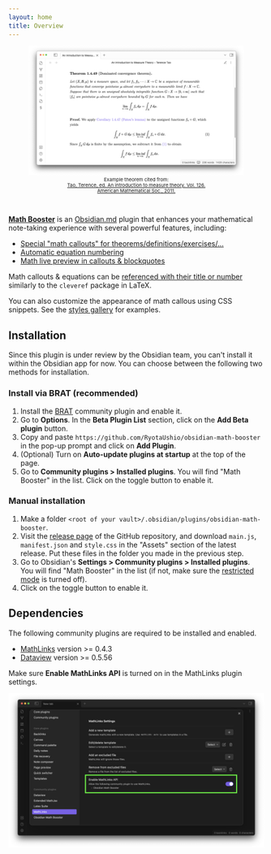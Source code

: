 ```yaml
---
layout: home
title: Overview
---
```


<figure style="padding-bottom:2em;">
<img src="fig/screenshot.png" alt="Screenshot">
<figcaption style="text-align:center; font-size: 67%; padding-top: 0; padding-left: 6em; padding-right: 6em;">Example theorem cited from:<br><a href="https://terrytao.files.wordpress.com/2012/12/gsm-126-tao5-measure-book.pdf">Tao, Terence, ed. An introduction to measure theory. Vol. 126. American Mathematical Soc., 2011.</a>
</figcaption>
</figure>

**[Math Booster](https://github.com/RyotaUshio/obsidian-math-booster)** is an [Obsidian.md](https://obsidian.md/) plugin that enhances your mathematical note-taking experience with several powerful features, including:

- [Special "math callouts" for theorems/definitions/exercises/...](math-callouts)
- [Automatic equation numbering](equation-number)
- [Math live preview in callouts & blockquotes](math-preview)

Math callouts & equations can be [referenced with their title or number](cleveref) similarly to the `cleveref` package in LaTeX.

You can also customize the appearance of math callous using CSS snippets. See the [styles gallery](style-your-theorems#styles-gallery) for examples.

## Installation

Since this plugin is under review by the Obsidian team, you can't install it within the Obsidian app for now.
You can choose between the following two methods for installation.

### Install via BRAT (recommended)

1. Install the [BRAT](obsidian://show-plugin?id=obsidian42-brat) community plugin and enable it.
2. Go to **Options**. In the **Beta Plugin List** section, click on the **Add Beta plugin** button.
3. Copy and paste `https://github.com/RyotaUshio/obsidian-math-booster` in the pop-up prompt and click on **Add Plugin**.
5. (Optional) Turn on **Auto-update plugins at startup** at the top of the page.
4. Go to **Community plugins > Installed plugins**. You will find "Math Booster" in the list. Click on the toggle button to enable it.

### Manual installation

1. Make a folder `<root of your vault>/.obsidian/plugins/obsidian-math-booster`.
2. Visit the [release page](https://github.com/RyotaUshio/obsidian-math-booster/releases) of the GitHub repository, and download `main.js`, `manifest.json` and `style.css` in the "Assets" section of the latest release. Put these files in the folder you made in the previous step.
3. Go to Obsidian's **Settings > Community plugins > Installed plugins**. You will find "Math Booster" in the list (if not, make sure the [restricted mode](https://help.obsidian.md/Extending+Obsidian/Plugin+security#Restricted+mode) is turned off). 
4. Click on the toggle button to enable it.

## Dependencies

The following community plugins are required to be installed and enabled.

- [MathLinks](obsidian://show-plugin?id=mathlinks) version >= 0.4.3
- [Dataview](obsidian://show-plugin?id=dataview) version >= 0.5.56

Make sure **Enable MathLinks API** is turned on in the MathLinks plugin settings.

![MathLinks settings](fig/mathlinks.png)
